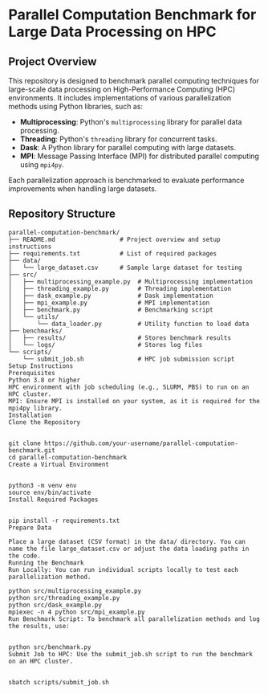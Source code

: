 # Parallel Computation Benchmark for Large Data Processing on HPC

## Project Overview

This repository is designed to benchmark parallel computing techniques for large-scale data processing on High-Performance Computing (HPC) environments. It includes implementations of various parallelization methods using Python libraries, such as:
- **Multiprocessing**: Python's `multiprocessing` library for parallel data processing.
- **Threading**: Python's `threading` library for concurrent tasks.
- **Dask**: A Python library for parallel computing with large datasets.
- **MPI**: Message Passing Interface (MPI) for distributed parallel computing using `mpi4py`.

Each parallelization approach is benchmarked to evaluate performance improvements when handling large datasets.

## Repository Structure

```plaintext
parallel-computation-benchmark/
├── README.md                  # Project overview and setup instructions
├── requirements.txt           # List of required packages
├── data/
│   └── large_dataset.csv      # Sample large dataset for testing
├── src/
│   ├── multiprocessing_example.py  # Multiprocessing implementation
│   ├── threading_example.py        # Threading implementation
│   ├── dask_example.py             # Dask implementation
│   ├── mpi_example.py              # MPI implementation
│   ├── benchmark.py                # Benchmarking script
│   └── utils/
│       └── data_loader.py          # Utility function to load data
├── benchmarks/
│   ├── results/                    # Stores benchmark results
│   └── logs/                       # Stores log files
└── scripts/
    └── submit_job.sh               # HPC job submission script
Setup Instructions
Prerequisites
Python 3.8 or higher
HPC environment with job scheduling (e.g., SLURM, PBS) to run on an HPC cluster.
MPI: Ensure MPI is installed on your system, as it is required for the mpi4py library.
Installation
Clone the Repository


git clone https://github.com/your-username/parallel-computation-benchmark.git
cd parallel-computation-benchmark
Create a Virtual Environment


python3 -m venv env
source env/bin/activate
Install Required Packages


pip install -r requirements.txt
Prepare Data

Place a large dataset (CSV format) in the data/ directory. You can name the file large_dataset.csv or adjust the data loading paths in the code.
Running the Benchmark
Run Locally: You can run individual scripts locally to test each parallelization method.

python src/multiprocessing_example.py
python src/threading_example.py
python src/dask_example.py
mpiexec -n 4 python src/mpi_example.py
Run Benchmark Script: To benchmark all parallelization methods and log the results, use:


python src/benchmark.py
Submit Job to HPC: Use the submit_job.sh script to run the benchmark on an HPC cluster.


sbatch scripts/submit_job.sh